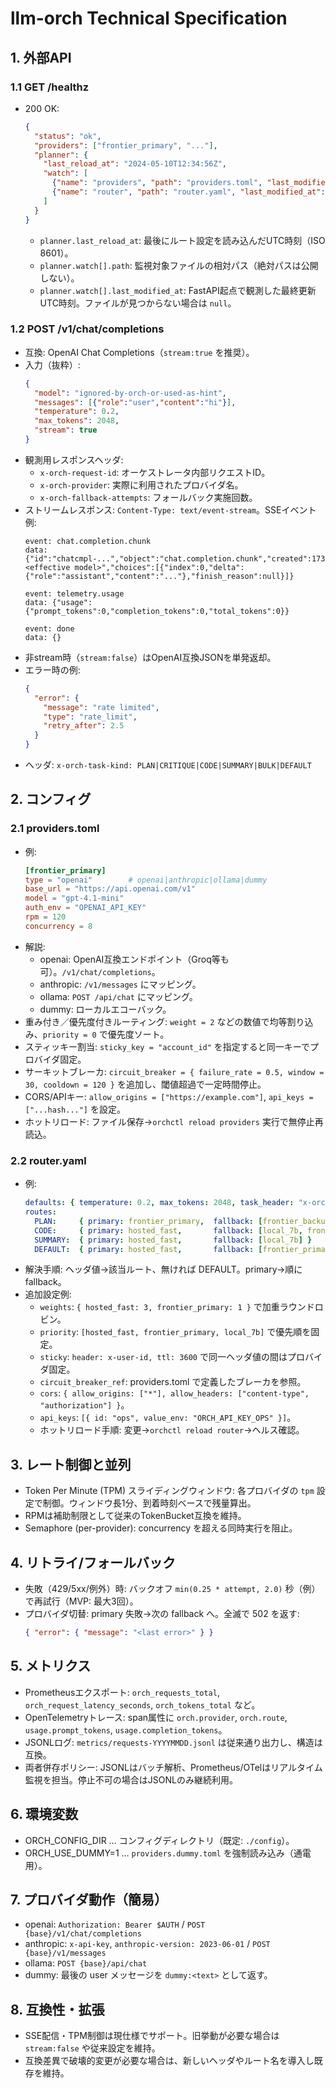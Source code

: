 # llm-orch Technical Specification

## 1. 外部API
### 1.1 GET /healthz
- 200 OK:
  ```json
  {
    "status": "ok",
    "providers": ["frontier_primary", "..."],
    "planner": {
      "last_reload_at": "2024-05-10T12:34:56Z",
      "watch": [
        {"name": "providers", "path": "providers.toml", "last_modified_at": "2024-05-10T12:34:00Z"},
        {"name": "router", "path": "router.yaml", "last_modified_at": "2024-05-10T12:33:00Z"}
      ]
    }
  }
  ```
  - `planner.last_reload_at`: 最後にルート設定を読み込んだUTC時刻（ISO 8601）。
  - `planner.watch[].path`: 監視対象ファイルの相対パス（絶対パスは公開しない）。
  - `planner.watch[].last_modified_at`: FastAPI起点で観測した最終更新UTC時刻。ファイルが見つからない場合は `null`。

### 1.2 POST /v1/chat/completions
- 互換: OpenAI Chat Completions（`stream:true` を推奨）。
- 入力（抜粋）:
  ```json
  {
    "model": "ignored-by-orch-or-used-as-hint",
    "messages": [{"role":"user","content":"hi"}],
    "temperature": 0.2,
    "max_tokens": 2048,
    "stream": true
  }
  ```
- 観測用レスポンスヘッダ:
  - `x-orch-request-id`: オーケストレータ内部リクエストID。
  - `x-orch-provider`: 実際に利用されたプロバイダ名。
  - `x-orch-fallback-attempts`: フォールバック実施回数。
- ストリームレスポンス: `Content-Type: text/event-stream`。SSEイベント例:
  ```
  event: chat.completion.chunk
  data: {"id":"chatcmpl-...","object":"chat.completion.chunk","created":1739560000,"model":"<effective model>","choices":[{"index":0,"delta":{"role":"assistant","content":"..."},"finish_reason":null}]}

  event: telemetry.usage
  data: {"usage":{"prompt_tokens":0,"completion_tokens":0,"total_tokens":0}}

  event: done
  data: {}
  ```
- 非stream時（`stream:false`）はOpenAI互換JSONを単発返却。
- エラー時の例:
  ```json
  {
    "error": {
      "message": "rate limited",
      "type": "rate_limit",
      "retry_after": 2.5
    }
  }
  ```
- ヘッダ: `x-orch-task-kind: PLAN|CRITIQUE|CODE|SUMMARY|BULK|DEFAULT`

## 2. コンフィグ
### 2.1 providers.toml
- 例:
  ```toml
  [frontier_primary]
  type = "openai"        # openai|anthropic|ollama|dummy
  base_url = "https://api.openai.com/v1"
  model = "gpt-4.1-mini"
  auth_env = "OPENAI_API_KEY"
  rpm = 120
  concurrency = 8
  ```
- 解説:
  - openai: OpenAI互換エンドポイント（Groq等も可）。`/v1/chat/completions`。
  - anthropic: `/v1/messages` にマッピング。
  - ollama: `POST /api/chat` にマッピング。
  - dummy: ローカルエコーバック。
- 重み付き／優先度付きルーティング: `weight = 2` などの数値で均等割り込み、`priority = 0` で優先度ソート。
- スティッキー割当: `sticky_key = "account_id"` を指定すると同一キーでプロバイダ固定。
- サーキットブレーカ: `circuit_breaker = { failure_rate = 0.5, window = 30, cooldown = 120 }` を追加し、閾値超過で一定時間停止。
- CORS/APIキー: `allow_origins = ["https://example.com"]`, `api_keys = ["...hash..."]` を設定。
- ホットリロード: ファイル保存→`orchctl reload providers` 実行で無停止再読込。

### 2.2 router.yaml
- 例:
  ```yaml
  defaults: { temperature: 0.2, max_tokens: 2048, task_header: "x-orch-task-kind" }
  routes:
    PLAN:     { primary: frontier_primary,  fallback: [frontier_backup] }
    CODE:     { primary: hosted_fast,       fallback: [local_7b, frontier_primary] }
    SUMMARY:  { primary: hosted_fast,       fallback: [local_7b] }
    DEFAULT:  { primary: hosted_fast,       fallback: [frontier_primary, local_7b] }
  ```
- 解決手順: ヘッダ値→該当ルート、無ければ DEFAULT。primary→順に fallback。
- 追加設定例:
  - `weights`: `{ hosted_fast: 3, frontier_primary: 1 }` で加重ラウンドロビン。
  - `priority`: `[hosted_fast, frontier_primary, local_7b]` で優先順を固定。
  - `sticky`: `header: x-user-id, ttl: 3600` で同一ヘッダ値の間はプロバイダ固定。
  - `circuit_breaker_ref`: providers.toml で定義したブレーカを参照。
  - `cors`: `{ allow_origins: ["*"], allow_headers: ["content-type", "authorization"] }`。
  - `api_keys`: `[{ id: "ops", value_env: "ORCH_API_KEY_OPS" }]`。
  - ホットリロード手順: 変更→`orchctl reload router`→ヘルス確認。

## 3. レート制御と並列
- Token Per Minute (TPM) スライディングウィンドウ: 各プロバイダの `tpm` 設定で制御。ウィンドウ長1分、到着時刻ベースで残量算出。
- RPMは補助制限として従来のTokenBucket互換を維持。
- Semaphore (per-provider): concurrency を超える同時実行を阻止。

## 4. リトライ/フォールバック
- 失敗（429/5xx/例外）時: バックオフ `min(0.25 * attempt, 2.0)` 秒（例）で再試行（MVP: 最大3回）。
- プロバイダ切替: primary 失敗→次の fallback へ。全滅で 502 を返す:
  ```json
  { "error": { "message": "<last error>" } }
  ```

## 5. メトリクス
- Prometheusエクスポート: `orch_requests_total`, `orch_request_latency_seconds`, `orch_tokens_total` など。
- OpenTelemetryトレース: span属性に `orch.provider`, `orch.route`, `usage.prompt_tokens`, `usage.completion_tokens`。
- JSONLログ: `metrics/requests-YYYYMMDD.jsonl` は従来通り出力し、構造は互換。
- 両者併存ポリシー: JSONLはバッチ解析、Prometheus/OTelはリアルタイム監視を担当。停止不可の場合はJSONLのみ継続利用。

## 6. 環境変数
- ORCH_CONFIG_DIR … コンフィグディレクトリ（既定: `./config`）。
- ORCH_USE_DUMMY=1 … `providers.dummy.toml` を強制読み込み（通電用）。

## 7. プロバイダ動作（簡易）
- openai: `Authorization: Bearer $AUTH` / `POST {base}/v1/chat/completions`
- anthropic: `x-api-key`, `anthropic-version: 2023-06-01` / `POST {base}/v1/messages`
- ollama: `POST {base}/api/chat`
- dummy: 最後の user メッセージを `dummy:<text>` として返す。

## 8. 互換性・拡張
- SSE配信・TPM制御は現仕様でサポート。旧挙動が必要な場合は `stream:false` や従来設定を維持。
- 互換差異で破壊的変更が必要な場合は、新しいヘッダやルート名を導入し既存を維持。
